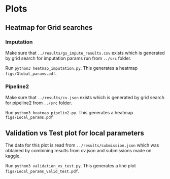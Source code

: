 # Plots

## Heatmap for Grid searches
### Imputation
Make sure that `../results/gs_impute_results.csv` exists which is generated by grid search for imputation params run from `../src` folder.

Run `python3 heatmap_imputation.py`. This generates a heatmap `figs/Global_params.pdf`.

### Pipeline2
Make sure that `../results/cv.json` exists which is generated by grid search for pipeline2 from `../src` folder. 

Run `python3 heatmap_pipelin2.py`. This generates a heatmap `figs/Local_params.pdf`

## Validation vs Test plot for local parameters
The data for this plot is read from `../results/submission.json` which was obtained by combining results from cv.json and submissions made on kaggle. 

Run `python3 validation_vs_test.py`. This generates a line plot `figs/Local_params_valid_test.pdf`. 




